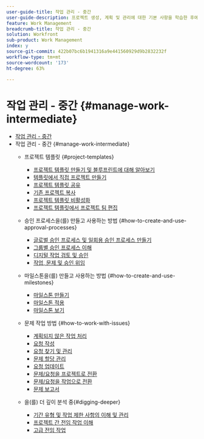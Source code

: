 ```yaml
---
user-guide-title: 작업 관리 - 중간
user-guide-description: 프로젝트 생성, 계획 및 관리에 대한 기본 사항을 학습한 후에는 Workfront을 최대한 활용하기 위해 알아야 할 몇 가지 사항이 더 있습니다.
feature: Work Management
breadcrumb-title: 작업 관리 - 중간
solution: Workfront
sub-product: Work Management
index: y
source-git-commit: 422b07bc6b1941316a9e441560929d9b2832232f
workflow-type: tm+mt
source-wordcount: '173'
ht-degree: 63%

---
```



# 작업 관리 - 중간 {#manage-work-intermediate}

+ [작업 관리 - 중간](overview.md)
+ 작업 관리 - 중간 {#manage-work-intermediate}
   + 프로젝트 템플릿 {#project-templates}
      + [프로젝트 템플릿 만들기 및 블루프린트에 대해 알아보기](create-a-project-template.md)
      + [템플릿에서 직접 프로젝트 만들기](create-a-project-directly-from-a-template.md)
      + [프로젝트 템플릿 공유](share-a-project-template.md)
      + [기존 프로젝트 복사](copy-an-existing-project.md)
      + [프로젝트 템플릿 비활성화](deactivate-a-project-template.md)
      + [프로젝트 템플릿에서 프로젝트 팀 편집](edit-the-project-team-in-a-project-template.md)

   + 승인 프로세스을(를) 만들고 사용하는 방법 {#how-to-create-and-use-approval-processes}
      + [글로벌 승인 프로세스 및 일회용 승인 프로세스 만들기](create-a-single-use-approval-process.md)
      + [그룹별 승인 프로세스 이해](group-specific-approval-processes.md)
      + [디지털 작업 검토 및 승인](review-and-approve-digital-work.md)
      + [작업, 문제 및 승인 위임](delegate-approvals.md)

   + 마일스톤을(를) 만들고 사용하는 방법 {#how-to-create-and-use-milestones}
      + [마일스톤 만들기](creating-milestones.md)
      + [마일스톤 적용](apply-milestones.md)
      + [마일스톤 보기](view-milestones.md)

   + 문제 작업 방법 {#how-to-work-with-issues}
      + [계획되지 않은 작업 처리](handle-unplanned-work.md)
      + [요청 작성](make-a-request.md)
      + [요청 찾기 및 관리](find-requests.md)
      + [문제 할당 관리](manage-issue-assignments.md)
      + [요청 업데이트](update-a-request.md)
      + [문제/요청을 프로젝트로 전환](create-a-project-from-a-request.md)
      + [문제/요청을 작업으로 전환](convert-issues-to-other-work-items.md)
      + [문제 보고서](report-on-issues.md)

   + 을(를) 더 깊이 분석 중{#digging-deeper}
      + [기간 유형 및 작업 제한 사항의 이해 및 관리](understand-and-manage-duration-types-and-task-constraints.md)
      + [프로젝트 간 전임 작업 이해](understand-cross-project-predecessors.md)
      + [고급 전임 작업](advanced-predecessors.md)
